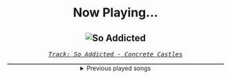 <div align="center"> 
<h1>Now Playing...</h1>

![So Addicted](https://i.scdn.co/image/ab67616d00001e0230e9c0e3dbaef680f86512ac)
--
_<samp><a href="https://open.spotify.com/track/72481BV5mKDaDStZ9cTaAR">Track: So Addicted - Concrete Castles</a></samp>_

<div style="border: 1px #4B5054 solid"></div>
<details>
  <summary>
    Previous played songs
  </summary>
  <table>
    <thead>
      <tr>
        <th>
          Artist
        </th>
        <th>
          Song
        </th>
        <th>
          Link
        </th>
      </tr>
    </thead>
    <tbody>
      <tr><td>Concrete Castles</td><td>So Addicted</td><td><a href="https://open.spotify.com/track/72481BV5mKDaDStZ9cTaAR">https://open.spotify.com/track/72481BV5mKDaDStZ9cTaAR</a></td></tr><tr><td>Concrete Castles</td><td>So Addicted</td><td><a href="https://open.spotify.com/track/72481BV5mKDaDStZ9cTaAR">https://open.spotify.com/track/72481BV5mKDaDStZ9cTaAR</a></td></tr><tr><td>Concrete Castles</td><td>So Addicted</td><td><a href="https://open.spotify.com/track/72481BV5mKDaDStZ9cTaAR">https://open.spotify.com/track/72481BV5mKDaDStZ9cTaAR</a></td></tr><tr><td>Concrete Castles</td><td>So Addicted</td><td><a href="https://open.spotify.com/track/72481BV5mKDaDStZ9cTaAR">https://open.spotify.com/track/72481BV5mKDaDStZ9cTaAR</a></td></tr><tr><td>Concrete Castles</td><td>So Addicted</td><td><a href="https://open.spotify.com/track/72481BV5mKDaDStZ9cTaAR">https://open.spotify.com/track/72481BV5mKDaDStZ9cTaAR</a></td></tr><tr><td>Concrete Castles</td><td>So Addicted</td><td><a href="https://open.spotify.com/track/72481BV5mKDaDStZ9cTaAR">https://open.spotify.com/track/72481BV5mKDaDStZ9cTaAR</a></td></tr><tr><td>Concrete Castles</td><td>So Addicted</td><td><a href="https://open.spotify.com/track/72481BV5mKDaDStZ9cTaAR">https://open.spotify.com/track/72481BV5mKDaDStZ9cTaAR</a></td></tr><tr><td>Concrete Castles</td><td>So Addicted</td><td><a href="https://open.spotify.com/track/72481BV5mKDaDStZ9cTaAR">https://open.spotify.com/track/72481BV5mKDaDStZ9cTaAR</a></td></tr><tr><td>Concrete Castles</td><td>So Addicted</td><td><a href="https://open.spotify.com/track/72481BV5mKDaDStZ9cTaAR">https://open.spotify.com/track/72481BV5mKDaDStZ9cTaAR</a></td></tr><tr><td>Concrete Castles</td><td>So Addicted</td><td><a href="https://open.spotify.com/track/72481BV5mKDaDStZ9cTaAR">https://open.spotify.com/track/72481BV5mKDaDStZ9cTaAR</a></td></tr><tr><td>The Raven Age</td><td>Angel In Disgrace</td><td><a href="https://open.spotify.com/track/55f99GQoPV75H9WFCfuRLE">https://open.spotify.com/track/55f99GQoPV75H9WFCfuRLE</a></td></tr><tr><td>The Raven Age</td><td>No Man's Land</td><td><a href="https://open.spotify.com/track/3oW9NBQWLbkaQ60Ep6uWlW">https://open.spotify.com/track/3oW9NBQWLbkaQ60Ep6uWlW</a></td></tr><tr><td>The Raven Age</td><td>Promised Land</td><td><a href="https://open.spotify.com/track/6wHH0GiUD6eCrQMOeEIsNL">https://open.spotify.com/track/6wHH0GiUD6eCrQMOeEIsNL</a></td></tr><tr><td>The Raven Age</td><td>Seventh Heaven</td><td><a href="https://open.spotify.com/track/6uezTmjjKJLMxc7G786BGS">https://open.spotify.com/track/6uezTmjjKJLMxc7G786BGS</a></td></tr><tr><td>The Raven Age</td><td>Seventh Heaven</td><td><a href="https://open.spotify.com/track/6uezTmjjKJLMxc7G786BGS">https://open.spotify.com/track/6uezTmjjKJLMxc7G786BGS</a></td></tr><tr><td>The Raven Age</td><td>The Death March</td><td><a href="https://open.spotify.com/track/2L4qXSk6RaNM4kyDPaQ4z1">https://open.spotify.com/track/2L4qXSk6RaNM4kyDPaQ4z1</a></td></tr><tr><td>The Raven Age</td><td>Fleur de lis</td><td><a href="https://open.spotify.com/track/4uTEG0XN5AF7aZdSAuVkLX">https://open.spotify.com/track/4uTEG0XN5AF7aZdSAuVkLX</a></td></tr><tr><td>The Raven Age</td><td>Serpents Tongue</td><td><a href="https://open.spotify.com/track/4XfyJeefnHOUOvotLyyIUV">https://open.spotify.com/track/4XfyJeefnHOUOvotLyyIUV</a></td></tr><tr><td>Citizen Soldier</td><td>Afterlife</td><td><a href="https://open.spotify.com/track/7bKfDP3DQQMmybmvoLtNLC">https://open.spotify.com/track/7bKfDP3DQQMmybmvoLtNLC</a></td></tr><tr><td>Citizen Soldier</td><td>Afterlife</td><td><a href="https://open.spotify.com/track/7bKfDP3DQQMmybmvoLtNLC">https://open.spotify.com/track/7bKfDP3DQQMmybmvoLtNLC</a></td></tr>
    </tbody>
  </table>
</details>

</div>
